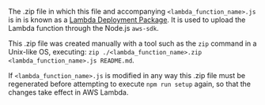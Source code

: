 The .zip file in which this file and accompanying `<lambda_function_name>.js` is in is known as a [Lambda Deployment Package](https://docs.aws.amazon.com/lambda/latest/dg/nodejs-create-deployment-pkg.html). It is used to upload the Lambda function through the Node.js `aws-sdk`.

This .zip file was created manually with a tool such as the `zip` command in a Unix-like OS, executing: `zip ./<lambda_function_name>.zip <lambda_function_name>.js README.md`. 

If `<lambda_function_name>.js` is modified in any way this .zip file must be regenerated before attempting to execute `npm run setup` again, so that the changes take effect in AWS Lambda. 
